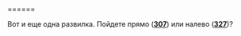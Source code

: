 ======

Вот и еще одна развилка. Пойдете прямо ([**307**](#n_307)) или налево ([**327**](#n_327))?


